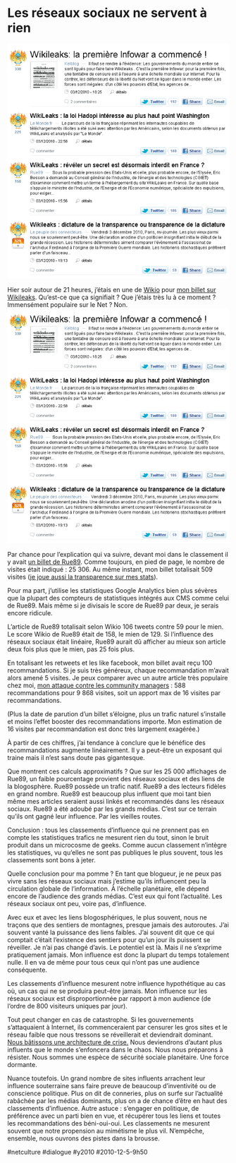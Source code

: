 # Les réseaux sociaux ne servent à rien

![](_i/wikio.png)

Hier soir autour de 21 heures, j’étais en une de [Wikio](http://www.wikio.fr) pour [mon billet sur Wikileaks](dictature-de-la-transparence.md). Qu’est-ce que ça signifiait ? Que j’étais très lu à ce moment ? Immensément populaire sur le Net ? Non.
![](_i/wikio.png)

Par chance pour l’explication qui va suivre, devant moi dans le classement il y avait [un billet de Rue89](http://www.rue89.com/2010/12/03/wikileaks-reveler-un-secret-est-desormais-interdit-en-france-179010). Comme toujours, en pied de page, le nombre de visites était indiqué : 25 306. Au même instant, mon billet totalisait 509 visites ([je joue aussi la transparence sur mes stats](../../page/top)).

Pour ma part, j’utilise les statistiques Google Analytics bien plus sévères que la plupart des compteurs de statistiques intégrés aux CMS comme celui de Rue89. Mais même si je divisais le score de Rue89 par deux, je serais encore ridicule.

L’article de Rue89 totalisait selon Wikio 106 tweets contre 59 pour le mien. Le score Wikio de Rue89 était de 158, le mien de 129. Si l’influence des réseaux sociaux était linéaire, Rue89 aurait dû afficher au mieux son article deux fois plus que le mien, pas 25 fois plus.

En totalisant les retweets et les like facebook, mon billet avait reçu 100 recommandations. Si je suis très généreux, chaque recommandation m’avait alors amené 5 visites. Je peux comparer avec un autre article très populaire chez moi, [mon attaque contre les community managers](../9/les-community-managers-sont-des-putes.md) : 588 recommandations pour 9 868 visites, soit un apport max de 16 visites par recommandations.

(Plus la date de parution d’un billet s’éloigne, plus un trafic naturel s’installe et moins l’effet booster des recommandations importe. Mon estimation de 16 visites par recommandation est donc très largement exagérée.)

À partir de ces chiffres, j’ai tendance à conclure que le bénéfice des recommandations augmente linéairement. Il y a peut-être un exposant qui traine mais il n’est sans doute pas gigantesque.

Que montrent ces calculs approximatifs ? Que sur les 25 000 affichages de Rue89, un faible pourcentage provient des réseaux sociaux et des liens de la blogosphère. Rue89 possède un trafic natif. Rue89 a des lecteurs fidèles en grand nombre. Rue89 est beaucoup plus influent que moi tant bien même mes articles seraient aussi linkés et recommandés dans les réseaux sociaux. Rue89 a été adoubé par les grands médias. C’est sur ce terrain qu’ils ont gagné leur influence. Par les vieilles routes. 

Conclusion : tous les classements d’influence qui ne prennent pas en compte les statistiques trafics ne mesurent rien du tout, sinon le bruit produit dans un microcosme de geeks. Comme aucun classement n’intègre les statistiques, vu qu’elles ne sont pas publiques le plus souvent, tous les classements sont bons à jeter.

Quelle conclusion pour ma pomme ? En tant que blogueur, je ne peux pas vivre sans les réseaux sociaux mais j’estime qu’ils influencent peu la circulation globale de l’information. À l’échelle planétaire, elle dépend encore de l’audience des grands médias. C’est eux qui font l’actualité. Les réseaux sociaux ont peu, voire pas, d’influence.

Avec eux et avec les liens blogosphériques, le plus souvent, nous ne traçons que des sentiers de montagnes, presque jamais des autoroutes. J’ai souvent vanté la puissance des liens faibles. J’ai souvent dit que ce qui comptait c’était l’existence des sentiers pour qu’un jour ils puissent se réveiller. Je n’ai pas changé d’avis. Le potentiel est là. Mais il ne s’exprime pratiquement jamais. Mon influence est donc la plupart du temps totalement nulle. Il en va de même pour tous ceux qui n’ont pas une audience conséquente.

Les classements d’influence mesurent notre influence hypothétique au cas où, un cas qui ne se produira peut-être jamais. Mon influence sur les réseaux sociaux est disproportionnée par rapport à mon audience (de l’ordre de 800 visiteurs uniques par jour).

Tout peut changer en cas de catastrophe. Si les gouvernements s’attaquaient à Internet, ils commenceraient par censurer les gros sites et le réseau faible que nous tressons se réveillerait et deviendrait dominant. [Nous bâtissons une architecture de crise.](blogosphere-liberte.md) Nous deviendrons d’autant plus influents que le monde s’enfoncera dans le chaos. Nous nous préparons à résister. Nous sommes une espèce de sécurité sociale planétaire. Une force dormante.

Nuance toutefois. Un grand nombre de sites influents arrachent leur influence souterraine sans faire preuve de beaucoup d’inventivité ou de conscience politique. Plus on dit de conneries, plus on surfe sur l’actualité rabâchée par les médias dominants, plus on a de chance d’être en haut des classements d’influence. Autre astuce : s’engager en politique, de préférence avec un parti bien en vue, et récupérer tous les liens et toutes les recommandations des béni-oui-oui. Les classements ne mesurent souvent que notre propension au mimétisme le plus vil. N’empêche, ensemble, nous ouvrons des pistes dans la brousse.

#netculture #dialogue #y2010 #2010-12-5-9h50
